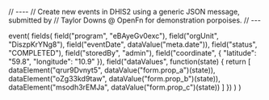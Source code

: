 // ----
// Create new events in DHIS2 using a generic JSON message, submitted by
// Taylor Downs @ OpenFn for demonstration porpoises.
// ---

event(
  fields(
    field("program", "eBAyeGv0exc"),
    field("orgUnit", "DiszpKrYNg8"),
    field("eventDate", dataValue("meta.date")),
    field("status", "COMPLETED"),
    field("storedBy", "admin"),
    field("coordinate", {
      "latitude": "59.8",
      "longitude": "10.9"
    }),
    field("dataValues", function(state) {
      return [
        dataElement("qrur9Dvnyt5", dataValue("form.prop_a")(state)),
        dataElement("oZg33kd9taw", dataValue("form.prop_b")(state)),
        dataElement("msodh3rEMJa", dataValue("form.prop_c")(state))
      ]
    })
  )
)
